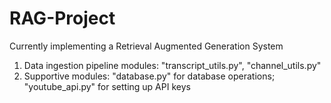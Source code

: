 # RAG-Project

Currently implementing a Retrieval Augmented Generation System
1. Data ingestion pipeline modules: "transcript_utils.py", "channel_utils.py"
2. Supportive modules: "database.py" for database operations; "youtube_api.py" for setting up API keys
